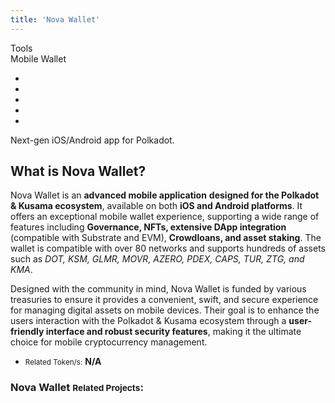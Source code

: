 ```yaml
---
title: 'Nova Wallet'
---
```

Tools  
Mobile Wallet  

- [](https://novawallet.io/)
- [](https://twitter.com/NovaWalletApp)
- [](https://github.com/novasamatech/)
- [](https://www.youtube.com/c/NovaWallet)
- [](https://t.me/novawallet)

Next-gen iOS/Android app for Polkadot.

What is Nova Wallet?
--------------------

Nova Wallet is an **advanced mobile application** **designed for the Polkadot &amp; Kusama ecosystem**, available on both **iOS and Android platforms**. It offers an exceptional mobile wallet experience, supporting a wide range of features including **Governance, NFTs, extensive DApp integration** (compatible with Substrate and EVM), **Crowdloans, and asset staking**. The wallet is compatible with over 80 networks and supports hundreds of assets such as *DOT, KSM, GLMR, MOVR, AZERO, PDEX, CAPS, TUR, ZTG, and KMA*.

Designed with the community in mind, Nova Wallet is funded by various treasuries to ensure it provides a convenient, swift, and secure experience for managing digital assets on mobile devices. Their goal is to enhance the users interaction with the Polkadot &amp; Kusama ecosystem through a **user-friendly interface and robust security features**, making it the ultimate choice for mobile cryptocurrency management.

- <small>Related Token/s:</small> **N/A**

### Nova Wallet <small>Related Projects</small>:

